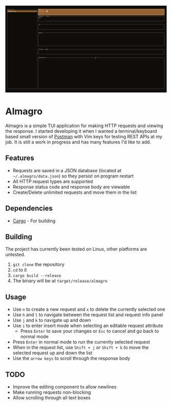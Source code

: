 ![demo](./demo.gif)

# Almagro
Almagro is a simple TUI application for making HTTP requests and viewing the
response. I started developing it when I wanted a terminal/keyboard based small
version of [Postman](https://postman.com/) with Vim keys for testing REST APIs at my job. It is still a
work in progress and has many features I'd like to add.

## Features
* Requests are saved in a JSON database (located at `~/.almagro/data.json`) so they persist on program restart
* All HTTP request types are supported
* Response status code and response body are viewable
* Create/Delete unlimited requests and move them in the list

## Dependencies
* [Cargo](https://doc.rust-lang.org/cargo/) - For building

## Building
The project has currently been tested on Linux, other platforms are untested.

1. `git clone` the repository
2. `cd` to it
3. `cargo build --release`
4. The binary will be at `target/release/almagro`

## Usage
* Use `n` to create a new request and `x` to delete the currently selected one
* Use `h` and `l` to navigate between the request list and request info panel
* Use `j` and `k` to navigate up and down
* Use `i` to enter insert mode when selecting an editable request attribute
  * Press `Enter` to save your changes or `Esc` to cancel and go back to normal mode
* Press `Enter` in normal mode to run the currently selected request
* When in the request list, use `Shift + j` or `Shift + k` to move the selected request up and down the list
* Use the `arrow keys` to scroll through the response body

## TODO
* Improve the editing component to allow newlines
* Make running requests non-blocking
* Allow scrolling through all text boxes
